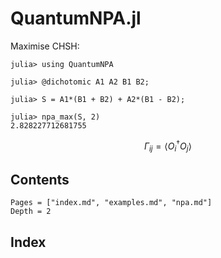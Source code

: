# QuantumNPA.jl

Maximise CHSH:
```julia-repl
julia> using QuantumNPA

julia> @dichotomic A1 A2 B1 B2;

julia> S = A1*(B1 + B2) + A2*(B1 - B2);

julia> npa_max(S, 2)
2.828227712681755
```

$$\Gamma_{ij} = \langle O^{\dagger}_{i} O_{j} \rangle$$



## Contents

```@contents
Pages = ["index.md", "examples.md", "npa.md"]
Depth = 2
```



## Index

```@index
```
